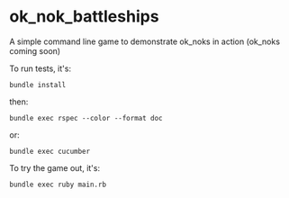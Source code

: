 # ok_nok_battleships
A simple command line game to demonstrate ok_noks in action (ok_noks coming soon)

To run tests, it's:

    bundle install
    
then:

    bundle exec rspec --color --format doc

or:

    bundle exec cucumber    

To try the game out, it's:

    bundle exec ruby main.rb